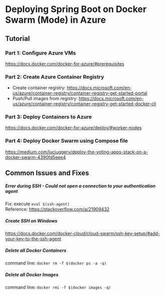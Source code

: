 # Deploying Spring Boot on Docker Swarm (Mode) in Azure

## Tutorial
### Part 1: Configure Azure VMs
https://docs.docker.com/docker-for-azure/#prerequisites

### Part 2: Create Azure Container Registry
* Create container registry: https://docs.microsoft.com/en-us/azure/container-registry/container-registry-get-started-portal  
* Push/Pull images from registry: https://docs.microsoft.com/en-us/azure/container-registry/container-registry-get-started-docker-cli

### Part 3: Deploy Containers to Azure
https://docs.docker.com/docker-for-azure/deploy/#worker-nodes

### Part 4: Deploy Docker Swarm using Compose file
https://medium.com/lucjuggery/deploy-the-voting-apps-stack-on-a-docker-swarm-4390fd5eee4

## Common Issues and Fixes
##### Error during SSH - Could not open a connection to your authentication agent  
Fix: execute `eval $(ssh-agent)`  
Reference: https://stackoverflow.com/a/21909432  

##### Create SSH on Windows  
https://docs.docker.com/docker-cloud/cloud-swarm/ssh-key-setup/#add-your-key-to-the-ssh-agent  

##### Delete all Docker Containers
command line: `docker rm -f $(docker ps -a -q)`

##### Delete all Docker Images
command line: `docker rmi -f $(docker images -q)`
